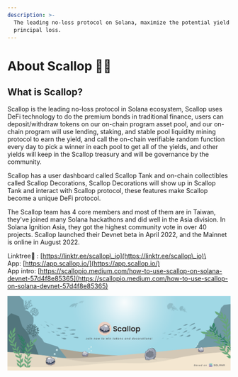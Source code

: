 ```yaml
---
description: >-
  The leading no-loss protocol on Solana, maximize the potential yield with no
  principal loss.
---
```


# About Scallop 🦪🍴

## **What is Scallop?**

Scallop is the leading no-loss protocol in Solana ecosystem, Scallop uses DeFi technology to do the premium bonds in traditional finance, users can deposit/withdraw tokens on our on-chain program asset pool, and our on-chain program will use lending, staking, and stable pool liquidity mining protocol to earn the yield, and call the on-chain verifiable random function every day to pick a winner in each pool to get all of the yields, and other yields will keep in the Scallop treasury and will be governance by the community.

Scallop has a user dashboard called Scallop Tank and on-chain collectibles called Scallop Decorations, Scallop Decorations will show up in Scallop Tank and interact with Scallop protocol, these features make Scallop become a unique DeFi protocol.

The Scallop team has 4 core members and most of them are in Taiwan, they've joined many Solana hackathons and did well in the Asia division. In Solana Ignition Asia, they got the highest community vote in over 40 projects. Scallop launched their Devnet beta in April 2022, and the Mainnet is online in August 2022.

Linktree🌲 : [https://linktr.ee/scallop\_io](https://linktr.ee/scallop\_io)\
\
App: [https://app.scallop.io/](https://app.scallop.io/) \
App intro: [https://scallopio.medium.com/how-to-use-scallop-on-solana-devnet-57d4f8e85365](https://scallopio.medium.com/how-to-use-scallop-on-solana-devnet-57d4f8e85365)

![](.gitbook/assets/scallop-feng-mian-0926.png)
